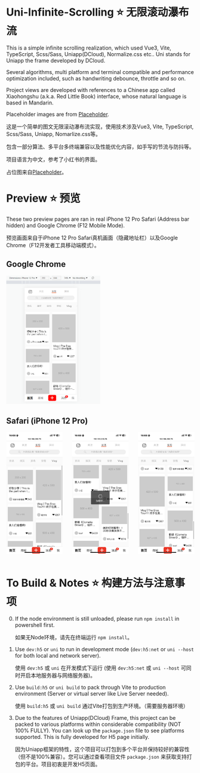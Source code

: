# Uni-Infinite-Scrolling ⭐ 无限滚动瀑布流

This is a simple infinite scrolling realization, which used Vue3, Vite, TypeScript, Scss/Sass, Uniapp(DCloud), Normalize.css etc.. Uni stands for Uniapp the frame developed by DCloud.

Several algorithms, multi platform and terminal compatible and performance optimization included, such as handwriting debounce, throttle and so on.

Project views are developed with references to a Chinese app called Xiaohongshu (a.k.a. Red Little Book) interface, whose natural language is based in Mandarin.

Placeholder images are from [Placeholder](https://placehold.it).

这是一个简单的图文无限滚动瀑布流实现，使用技术涉及Vue3, Vite, TypeScript, Scss/Sass, Uniapp, Nomarlize.css等。

包含一部分算法、多平台多终端兼容以及性能优化内容，如手写的节流与防抖等。

项目语言为中文，参考了小红书的界面。

占位图来自[Placeholder](https://placehold.it)。

# Preview ⭐ 预览

These two preview pages are ran in real iPhone 12 Pro Safari (Address bar hidden) and Google Chrome (F12 Mobile Mode).

预览画面来自于iPhone 12 Pro Safari真机画面（隐藏地址栏）以及Google Chrome（F12开发者工具移动端模式）。

## Google Chrome

<img decoding="async" src="./README_img/chrome.png" width="50%" title="Google Chrome" alt="Google Chrome">

## Safari (iPhone 12 Pro)

<div style="display: flex; justify-content: space-between">

<img decoding="async" src="./README_img/safari_(1).PNG" width="30%" title="Safari (iPhone 12 Pro) - 1" alt="Safari (iPhone 12 Pro) - 1">

<img decoding="async" src="./README_img/safari_(2).PNG" width="30%" title="Safari (iPhone 12 Pro) - 2" alt="Safari (iPhone 12 Pro) - 2">

<img decoding="async" src="./README_img/safari_(3).PNG" width="30%" title="Safari (iPhone 12 Pro) - 3" alt="Safari (iPhone 12 Pro) - 3">

</div><br />

# To Build & Notes ⭐ 构建方法与注意事项

0. If the node environment is still unloaded, please run `npm install` in powershell first.

    如果无Node环境，请先在终端运行 `npm install`。

1. Use `dev:h5` or `uni` to run in development mode (`dev:h5:net` or `uni --host` for both local and network server).

    使用 `dev:h5` 或 `uni` 在开发模式下运行 (使用 `dev:h5:net` 或 `uni --host` 可同时开启本地服务器与网络服务器)。

2. Use `build:h5` or `uni build` to pack through Vite to production environment (Server or virtual server like Live Server needed).

    使用 `build:h5` 或 `uni build` 通过Vite打包到生产环境。（需要服务器环境）

3. Due to the features of Uniapp(DCloud) Frame, this project can be packed to various platforms within considerable compatibility (NOT 100% FULLY). You can look up the `package.json` file to see platforms supported. This is fully developed for H5 page initially.

    因为Uniapp框架的特性，这个项目可以打包到多个平台并保持较好的兼容性（但不是100%兼容）。您可以通过查看项目文件 `package.json` 来获取支持打包的平台。项目初衷是开发H5页面。
